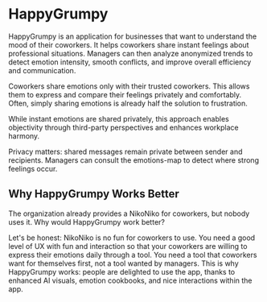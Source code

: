 # HappyGrumpy

HappyGrumpy is an application for businesses that want to understand the mood of their coworkers.
It helps coworkers share instant feelings about professional situations. Managers can then analyze anonymized trends to detect emotion intensity, smooth conflicts, and improve overall efficiency and communication.

Coworkers share emotions only with their trusted coworkers. This allows them to express and compare their feelings privately and comfortably. Often, simply sharing emotions is already half the solution to frustration.

While instant emotions are shared privately, this approach enables objectivity through third-party perspectives and enhances workplace harmony.

Privacy matters: shared messages remain private between sender and recipients. Managers can consult the emotions-map to detect where strong feelings occur.

## Why HappyGrumpy Works Better

The organization already provides a NikoNiko for coworkers, but nobody uses it. Why would HappyGrumpy work better?

Let's be honest: NikoNiko is no fun for coworkers to use. You need a good level of UX with fun and interaction so that your coworkers are willing to express their emotions daily through a tool. You need a tool that coworkers want for themselves first, not a tool wanted by managers. This is why HappyGrumpy works: people are delighted to use the app, thanks to enhanced AI visuals, emotion cookbooks, and nice interactions within the app.
